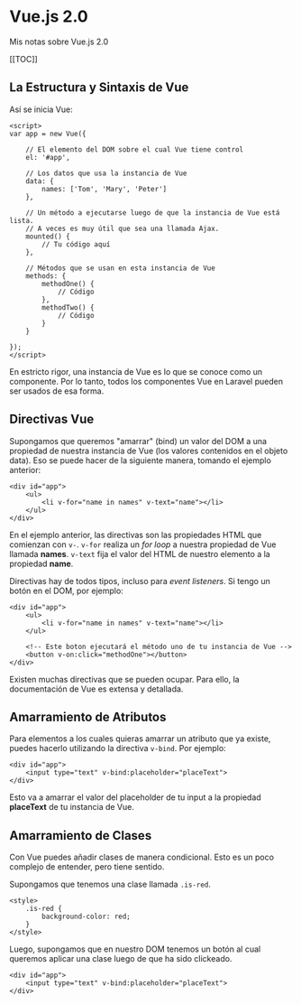 Vue.js 2.0
==========

Mis notas sobre Vue.js 2.0

[[TOC]]

## La Estructura y Sintaxis de Vue

Así se inicia Vue:

    <script>
    var app = new Vue({

        // El elemento del DOM sobre el cual Vue tiene control
        el: '#app',

        // Los datos que usa la instancia de Vue
        data: { 
            names: ['Tom', 'Mary', 'Peter'] 
        },

        // Un método a ejecutarse luego de que la instancia de Vue está lista.
        // A veces es muy útil que sea una llamada Ajax.
        mounted() {
            // Tu código aquí 
        },

        // Métodos que se usan en esta instancia de Vue
        methods: {
            methodOne() {
                // Código
            },
            methodTwo() {
                // Código
            }
        }

    });
    </script>

En estricto rigor, una instancia de Vue es lo que se conoce como un
componente. Por lo tanto, todos los componentes Vue en Laravel pueden ser
usados de esa forma.

## Directivas Vue

Supongamos que queremos "amarrar" (bind) un valor del DOM a una propiedad
de nuestra instancia de Vue (los valores contenidos en el objeto data).
Eso se puede hacer de la siguiente manera, tomando el ejemplo anterior:

    <div id="app">
        <ul>
            <li v-for="name in names" v-text="name"></li>
        </ul>
    </div>

En el ejemplo anterior, las directivas son las propiedades HTML que comienzan
con `v-`. `v-for` realiza un *for loop* a nuestra propiedad de Vue llamada
**names**. `v-text` fija el valor del HTML de nuestro elemento a la propiedad
**name**.

Directivas hay de todos tipos, incluso para *event listeners*. Si tengo un
botón en el DOM, por ejemplo:
    
    <div id="app">
        <ul>
            <li v-for="name in names" v-text="name"></li>
        </ul>

        <!-- Este boton ejecutará el método uno de tu instancia de Vue -->
        <button v-on:click="methodOne"></button>
    </div>

Existen muchas directivas que se pueden ocupar. Para ello, la documentación
de Vue es extensa y detallada.

## Amarramiento de Atributos

Para elementos a los cuales quieras amarrar un atributo que ya existe, puedes
hacerlo utilizando la directiva `v-bind`. Por ejemplo:

    <div id="app">
        <input type="text" v-bind:placeholder="placeText">
    </div>

Esto va a amarrar el valor del placeholder de tu input a la propiedad **placeText**
de tu instancia de Vue.

## Amarramiento de Clases

Con Vue puedes añadir clases de manera condicional. Esto es un poco complejo
de entender, pero tiene sentido.

Supongamos que tenemos una clase llamada `.is-red`.
    
    <style>
        .is-red {
            background-color: red;
        }
    </style>

Luego, supongamos que en nuestro DOM tenemos un botón al cual queremos aplicar
una clase luego de que ha sido clickeado.

    <div id="app">
        <input type="text" v-bind:placeholder="placeText">
    </div>

